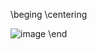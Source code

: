 \beging
\centering

![image](https://github.com/user-attachments/assets/4feebd43-8aa3-4f5f-b769-6714eeb771e7)
\end

